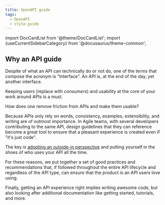 ```yaml
---
title: OpenAPI guide
tags:
  - OpenAPI
  - style-guide
---
```


import DocCardList from '@theme/DocCardList';
import {useCurrentSidebarCategory} from '@docusaurus/theme-common';

## Why an API guide

Despite of what an API can technically do or not do, one of the terms that compose the acronym is "Interface".
An API is, at the end of the day, yet another interface.

Keeping users (replace with *consumers*) and usability at the core of your work around APIs is a must.

How does one remove friction from APIs and make them usable?

<!-- vale off -->

Because APIs only rely on words, consistency, examples, extensibility, and writing are of outmost importance.
In Agile teams, with several developers contributing to the same API, design guidelines that they can reference
become a great tool to ensure that a pleasant experience is created even if "it's just code".

The key is [adopting an outside-in perspective](https://stoplight.io/blog/why-you-should-view-your-apis-as-products/#1.-adopt-an-outside-in-perspective)
and putting yourself in the shoes of who uses your API all the time.

For these reasons, we put together a set of good practices and recommendations that,
if followed throughout the entire API lifecycle and regardless of the API type,
can ensure that the product is an API users love using.

<!-- vale off -->

Finally, getting an API experience right implies writing awesome code,
but also looking after additional documentation like getting started, tutorials, and more.


<DocCardList items={useCurrentSidebarCategory().items}/>